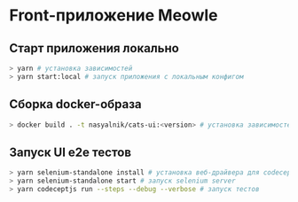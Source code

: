 # Front-приложение Meowle

## Старт приложения локально

```bash
> yarn # установка зависимостей
> yarn start:local # запуск приложения с локальным конфигом
```

## Сборка docker-образа

```bash
> docker build . -t nasyalnik/cats-ui:<version> # установка зависимостей
```

## Запуск UI e2e тестов

```bash
> yarn selenium-standalone install # установка веб-драйвера для codeception
> yarn selenium-standalone start # запуск selenium server
> yarn codeceptjs run --steps --debug --verbose # запуск тестов
```
